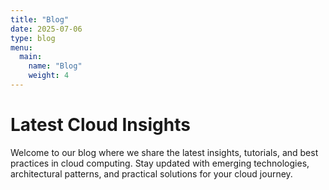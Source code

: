 ```yaml
---
title: "Blog"
date: 2025-07-06
type: blog
menu:
  main:
    name: "Blog"
    weight: 4
---
```


# Latest Cloud Insights

Welcome to our blog where we share the latest insights, tutorials, and best practices in cloud computing. Stay updated with emerging technologies, architectural patterns, and practical solutions for your cloud journey.
